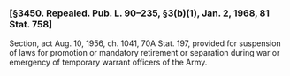 ### [§3450. Repealed. Pub. L. 90–235, §3(b)(1), Jan. 2, 1968, 81 Stat. 758] ###

Section, act Aug. 10, 1956, ch. 1041, 70A Stat. 197, provided for suspension of laws for promotion or mandatory retirement or separation during war or emergency of temporary warrant officers of the Army.